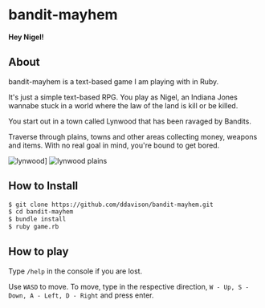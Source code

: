 bandit-mayhem
=============

**Hey Nigel!**

## About
bandit-mayhem is a text-based game I am playing with in Ruby.

It's just a simple text-based RPG.  You play as Nigel, an Indiana Jones wannabe stuck in a world where the law of the land is kill or be killed.

You start out in a town called Lynwood that has been ravaged by Bandits.

Traverse through plains, towns and other areas collecting money, weapons and items. With no real goal in mind, you're bound to get bored.

![lynwood](http://i.imgur.com/JnUWGpV.png)]
![lynwood plains](http://i.imgur.com/gaiUiKf.png)

## How to Install

```bash
$ git clone https://github.com/ddavison/bandit-mayhem.git
$ cd bandit-mayhem
$ bundle install
$ ruby game.rb
```

## How to play
Type `/help` in the console if you are lost.

Use `WASD` to move.  To move, type in the respective direction, `W - Up, S - Down, A - Left, D - Right` and press enter.
